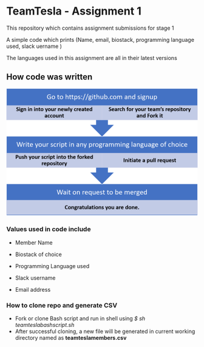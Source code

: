 # TeamTesla - Assignment 1

This repository which contains assignment submissions for stage 1

A simple code which prints (Name, email, biostack, programming language used, slack uername )

The languages used in this assignment are all in their latest versions

## How code was written

![flowchart](Picture2.png)

### Values used in code include

* Member Name

* Biostack of choice

* Programming Language used

* Slack username

* Email address

### How to clone repo and generate CSV

* Fork or clone Bash script and run in shell using *$ sh teamteslabashscript.sh*
* After successful cloning, a new file will be generated in current working directory named as **teamteslamembers.csv**
